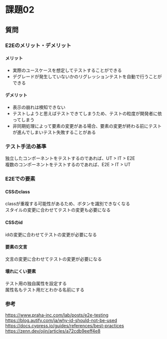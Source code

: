 # 課題02

## 質問

### E2Eのメリット・デメリット

#### メリット

- 実際のユースケースを想定してテストすることができる
- デグレードが発生していないかのリグレッションテストを自動で行うことができる

#### デメリット

- 表示の崩れは検知できない
- テストしようと思えばテストできてしまうため、テストの粒度が開発者に依ってしまう
- 非同期処理によって要素の変更がある場合、要素の変更が終わる前にテストが進んでしまいテスト失敗することがある

### テスト手法の基準

独立したコンポーネントをテストするのであれば、UT > IT > E2E  
複数のコンポーネントをテストするのであれば、E2E > IT > UT  

### E2Eでの要素

#### CSSのclass

classが重複する可能性があるため、ボタンを識別できなくなる  
スタイルの変更に合わせてテストの変更も必要になる  

#### CSSのid

idの変更に合わせてテストの変更が必要になる  

#### 要素の文言

文言の変更に合わせてテストの変更が必要になる  

#### 壊れにくい要素

テスト用の独自属性を設定する  
属性名もテスト用だとわかる名前にする  

### 参考

<https://www.praha-inc.com/lab/posts/e2e-testing>
<https://blog.autify.com/ja/why-id-should-not-be-used>
<https://docs.cypress.io/guides/references/best-practices>
<https://zenn.dev/ojin/articles/a72cdb9eeff4e8>
